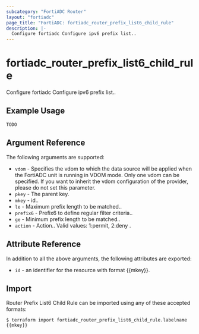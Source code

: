 ```yaml
---
subcategory: "FortiADC Router"
layout: "fortiadc"
page_title: "FortiADC: fortiadc_router_prefix_list6_child_rule"
description: |-
  Configure fortiadc Configure ipv6 prefix list..
---
```


# fortiadc_router_prefix_list6_child_rule
Configure fortiadc Configure ipv6 prefix list..

## Example Usage
```hcl
TODO
```

## Argument Reference

The following arguments are supported:

* `vdom` - Specifies the vdom to which the data source will be applied when the FortiADC unit is running in VDOM mode. Only one vdom can be specified. If you want to inherit the vdom configuration of the provider, please do not set this parameter.
* `pkey` - The parent key.
* `mkey` - id..
* `le` - Maximum prefix length to be matched.. 
* `prefix6` - Prefix6 to define regular filter criteria.. 
* `ge` - Minimum prefix length to be matched.. 
* `action` - Action.. Valid values: 1:permit, 2:deny .

## Attribute Reference

In addition to all the above arguments, the following attributes are exported:
* `id` - an identifier for the resource with format {{mkey}}.

## Import
 Router Prefix List6 Child Rule can be imported using any of these accepted formats:
```
$ terraform import fortiadc_router_prefix_list6_child_rule.labelname {{mkey}}
```
